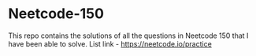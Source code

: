 # Neetcode-150
This repo contains the solutions of all the questions in Neetcode 150 that I have been able to solve. List link - https://neetcode.io/practice
